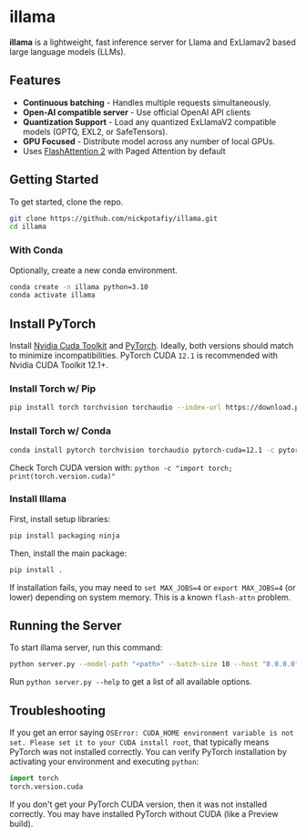 # illama
**illama** is a lightweight, fast inference server for Llama and ExLlamav2 based large language models (LLMs).

## Features
- **Continuous batching** - Handles multiple requests simultaneously.
- **Open-AI compatible server** - Use official OpenAI API clients
- **Quantization Support** - Load any quantized ExLlamaV2 compatible models (GPTQ, EXL2, or SafeTensors).
- **GPU Focused** - Distribute model across any number of local GPUs.
- Uses [FlashAttention 2](https://github.com/Dao-AILab/flash-attention) with Paged Attention by default

## Getting Started

To get started, clone the repo.

```bash
git clone https://github.com/nickpotafiy/illama.git
cd illama
```

### With Conda

Optionally, create a new conda environment.

```bash
conda create -n illama python=3.10
conda activate illama
```

## Install PyTorch

Install [Nvidia Cuda Toolkit](https://developer.nvidia.com/cuda-toolkit-archive) and [PyTorch](https://pytorch.org/get-started/locally/). Ideally, both versions should match to minimize incompatibilities. PyTorch CUDA `12.1` is recommended with Nvidia CUDA Toolkit 12.1+.

### Install Torch w/ Pip

```bash
pip install torch torchvision torchaudio --index-url https://download.pytorch.org/whl/cu121
```

### Install Torch w/ Conda

```bash
conda install pytorch torchvision torchaudio pytorch-cuda=12.1 -c pytorch -c nvidia
```

Check Torch CUDA version with: `python -c "import torch; print(torch.version.cuda)"`

### Install Illama

First, install setup libraries:

```bash
pip install packaging ninja
```

Then, install the main package:

```bash
pip install .
```

If installation fails, you may need to `set MAX_JOBS=4` or `export MAX_JOBS=4` (or lower) depending on system memory. This is a known `flash-attn` problem.

## Running the Server

To start illama server, run this command:

```bash
python server.py --model-path "<path>" --batch-size 10 --host "0.0.0.0" --port 5000 --verbose
```

Run `python server.py --help` to get a list of all available options.

## Troubleshooting

If you get an error saying `OSError: CUDA_HOME environment variable is not set. Please set it to your CUDA install root`, that typically means PyTorch was not installed correctly. You can verify PyTorch installation by activating your environment and executing `python`:

```python
import torch
torch.version.cuda
```
If you don't get your PyTorch CUDA version, then it was not installed correctly. You may have installed PyTorch without CUDA (like a Preview build).